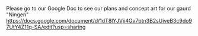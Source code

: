 Please go to our Google Doc to see our plans and concept art for our gaurd "Ningen"
https://docs.google.com/document/d/1dT8lYJVji4Gv7btn3B2sUiveB3c9do97UtY4Z11q-SA/edit?usp=sharing
